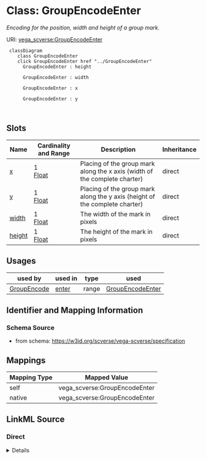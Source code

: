 

# Class: GroupEncodeEnter 


_Encoding for the position, width and height of a group mark._





URI: [vega_scverse:GroupEncodeEnter](https://w3id.org/scverse/vega-scverse/GroupEncodeEnter)






```mermaid
 classDiagram
    class GroupEncodeEnter
    click GroupEncodeEnter href "../GroupEncodeEnter"
      GroupEncodeEnter : height
        
      GroupEncodeEnter : width
        
      GroupEncodeEnter : x
        
      GroupEncodeEnter : y
        
      
```




<!-- no inheritance hierarchy -->


## Slots

| Name | Cardinality and Range | Description | Inheritance |
| ---  | --- | --- | --- |
| [x](x.md) | 1 <br/> [Float](Float.md) | Placing of the group mark along the x axis (width of the complete charter) | direct |
| [y](y.md) | 1 <br/> [Float](Float.md) | Placing of the group mark along the y axis (height of the complete charter) | direct |
| [width](width.md) | 1 <br/> [Float](Float.md) | The width of the mark in pixels | direct |
| [height](height.md) | 1 <br/> [Float](Float.md) | The height of the mark in pixels | direct |





## Usages

| used by | used in | type | used |
| ---  | --- | --- | --- |
| [GroupEncode](GroupEncode.md) | [enter](enter.md) | range | [GroupEncodeEnter](GroupEncodeEnter.md) |






## Identifier and Mapping Information







### Schema Source


* from schema: https://w3id.org/scverse/vega-scverse/specification




## Mappings

| Mapping Type | Mapped Value |
| ---  | ---  |
| self | vega_scverse:GroupEncodeEnter |
| native | vega_scverse:GroupEncodeEnter |







## LinkML Source

<!-- TODO: investigate https://stackoverflow.com/questions/37606292/how-to-create-tabbed-code-blocks-in-mkdocs-or-sphinx -->

### Direct

<details>
```yaml
name: GroupEncodeEnter
description: Encoding for the position, width and height of a group mark.
from_schema: https://w3id.org/scverse/vega-scverse/specification
attributes:
  x:
    name: x
    description: 'Placing of the group mark along the x axis (width of the complete
      charter). The origin

      is on the left side.'
    from_schema: https://w3id.org/scverse/vega-scverse/encode
    domain_of:
    - PointsEncodeEnter
    - PathEncodeEnter
    - TextEncodeEnter
    - GroupEncodeEnter
    range: float
    required: true
  y:
    name: y
    description: 'Placing of the group mark along the y axis (height of the complete
      charter). The origin

      is on the top side.'
    from_schema: https://w3id.org/scverse/vega-scverse/encode
    domain_of:
    - PointsEncodeEnter
    - PathEncodeEnter
    - TextEncodeEnter
    - GroupEncodeEnter
    range: float
    required: true
  width:
    name: width
    description: The width of the mark in pixels.
    from_schema: https://w3id.org/scverse/vega-scverse/encode
    domain_of:
    - ViewConfiguration
    - GroupEncodeEnter
    range: float
    required: true
  height:
    name: height
    description: The height of the mark in pixels.
    from_schema: https://w3id.org/scverse/vega-scverse/encode
    domain_of:
    - ViewConfiguration
    - GroupEncodeEnter
    range: float
    required: true

```
</details>

### Induced

<details>
```yaml
name: GroupEncodeEnter
description: Encoding for the position, width and height of a group mark.
from_schema: https://w3id.org/scverse/vega-scverse/specification
attributes:
  x:
    name: x
    description: 'Placing of the group mark along the x axis (width of the complete
      charter). The origin

      is on the left side.'
    from_schema: https://w3id.org/scverse/vega-scverse/encode
    alias: x
    owner: GroupEncodeEnter
    domain_of:
    - PointsEncodeEnter
    - PathEncodeEnter
    - TextEncodeEnter
    - GroupEncodeEnter
    range: float
    required: true
  y:
    name: y
    description: 'Placing of the group mark along the y axis (height of the complete
      charter). The origin

      is on the top side.'
    from_schema: https://w3id.org/scverse/vega-scverse/encode
    alias: y
    owner: GroupEncodeEnter
    domain_of:
    - PointsEncodeEnter
    - PathEncodeEnter
    - TextEncodeEnter
    - GroupEncodeEnter
    range: float
    required: true
  width:
    name: width
    description: The width of the mark in pixels.
    from_schema: https://w3id.org/scverse/vega-scverse/encode
    alias: width
    owner: GroupEncodeEnter
    domain_of:
    - ViewConfiguration
    - GroupEncodeEnter
    range: float
    required: true
  height:
    name: height
    description: The height of the mark in pixels.
    from_schema: https://w3id.org/scverse/vega-scverse/encode
    alias: height
    owner: GroupEncodeEnter
    domain_of:
    - ViewConfiguration
    - GroupEncodeEnter
    range: float
    required: true

```
</details>